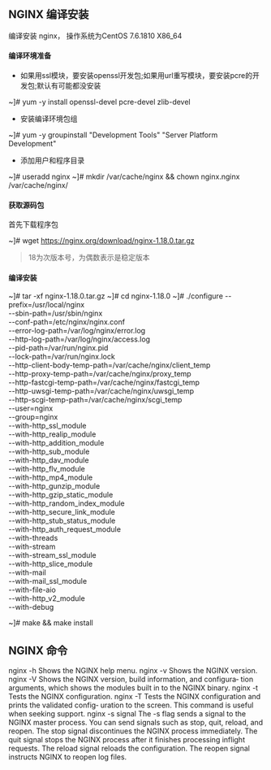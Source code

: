 
## NGINX 编译安装

编译安装 nginx， 操作系统为CentOS 7.6.1810 X86_64

#### 编译环境准备


- 如果用ssl模块，要安装openssl开发包;如果用url重写模块，要安装pcre的开发包;默认有可能都没安装

~]# yum -y install openssl-devel pcre-devel zlib-devel

- 安装编译环境包组

~]# yum -y groupinstall "Development Tools" "Server Platform Development"

- 添加用户和程序目录

~]# useradd nginx
~]# mkdir /var/cache/nginx && chown nginx.nginx /var/cache/nginx/

#### 获取源码包

首先下载程序包

~]# wget https://nginx.org/download/nginx-1.18.0.tar.gz

> 18为次版本号，为偶数表示是稳定版本

#### 编译安装

~]# tar -xf nginx-1.18.0.tar.gz
~]# cd nginx-1.18.0
~]# ./configure  --prefix=/usr/local/nginx \
            --sbin-path=/usr/sbin/nginx \
            --conf-path=/etc/nginx/nginx.conf \
            --error-log-path=/var/log/nginx/error.log \
            --http-log-path=/var/log/nginx/access.log \
            --pid-path=/var/run/nginx.pid \
            --lock-path=/var/run/nginx.lock \
            --http-client-body-temp-path=/var/cache/nginx/client_temp \
            --http-proxy-temp-path=/var/cache/nginx/proxy_temp \
            --http-fastcgi-temp-path=/var/cache/nginx/fastcgi_temp \
            --http-uwsgi-temp-path=/var/cache/nginx/uwsgi_temp \
            --http-scgi-temp-path=/var/cache/nginx/scgi_temp \
            --user=nginx \
            --group=nginx \
            --with-http_ssl_module \
            --with-http_realip_module \
            --with-http_addition_module \
            --with-http_sub_module \
            --with-http_dav_module \
            --with-http_flv_module \
            --with-http_mp4_module \
            --with-http_gunzip_module \
            --with-http_gzip_static_module \
            --with-http_random_index_module \
            --with-http_secure_link_module \
            --with-http_stub_status_module \
            --with-http_auth_request_module \
            --with-threads \
            --with-stream \
            --with-stream_ssl_module \
            --with-http_slice_module \
            --with-mail \
            --with-mail_ssl_module \
            --with-file-aio \
            --with-http_v2_module \
            --with-debug

~]# make && make install

## NGINX 命令

nginx -h
    Shows the NGINX help menu.
nginx -v
    Shows the NGINX version.
nginx -V
    Shows the NGINX version, build information, and configura‐ tion arguments, which shows the modules built in to the NGINX binary.
nginx -t
    Tests the NGINX configuration.
nginx -T
    Tests the NGINX configuration and prints the validated config‐ uration to the screen. This command is useful when seeking support.
nginx -s signal
    The -s flag sends a signal to the NGINX master process. You can send signals such as stop, quit, reload, and reopen. The stop signal discontinues the NGINX process immediately. The quit signal stops the NGINX process after it finishes processing inflight requests. The reload signal reloads the configuration. The reopen signal instructs NGINX to reopen log files.

